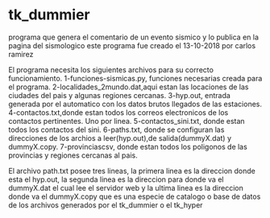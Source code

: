 # tk_dummier
programa que genera el comentario de un evento sismico y lo publica en la pagina del sismologico
este programa fue creado el 13-10-2018
por carlos ramirez



El programa necesita los siguientes archivos para su correcto funcionamiento.
1-funciones-sismicas.py, funciones necesarias creada para el programa.
2-localidades_2mundo.dat,aqui estan las locaciones de las ciudades del pais y algunas regiones cercanas.
3-hyp.out, entrada generada por el automatico con los datos brutos llegados de las estaciones.
4-contactos.txt,donde estan todos los correos electronicos de los contactos pertinentes. Uno por linea.
5-contactos_sini.txt, donde estan todos los contactos del sini.
6-paths.txt, donde se configuran las direcciones de los archios a leer(hyp.out),de salida(dummyX.dat) y dummyX.copy.
7-provinciascsv, donde estan todos los poligonos de las provincias y regiones cercanas al pais.

El archivo path.txt posee tres lineas, la primera linea es la direccion donde esta el hyp.out, la segunda linea es
la direccion para donde va el dummyX.dat el cual lee el servidor web y la ultima linea es la direccion donde
va el dummyX.copy que es una especie de catalogo o base de datos de los archivos generados por el tk_dummier o el 
tk_hyper


